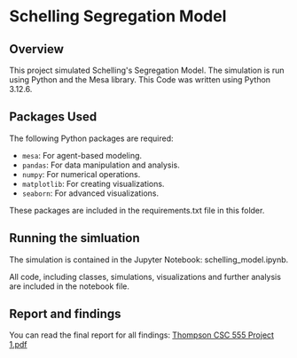 # Schelling Segregation Model

## Overview
This project simulated Schelling's Segregation  Model. The simulation is run using Python and the Mesa library. This Code was written using Python 3.12.6.

## Packages Used
The following Python packages are required:
- `mesa`: For agent-based modeling.
- `pandas`: For data manipulation and analysis.
- `numpy`: For numerical operations.
- `matplotlib`: For creating visualizations.
- `seaborn`: For advanced visualizations.

These packages are included in the requirements.txt file in this folder.

## Running the simluation
The simulation is contained in the Jupyter Notebook: schelling_model.ipynb.

All code, including classes, simulations, visualizations and further analysis are included in the notebook file.

## Report and findings
You can read the final report for all findings: [Thompson CSC 555 Project 1.pdf
](https://github.com/ecthompsoncodes/Multi-Agent-Segregation-Model/blob/main/Thompson%20CSC%20555%20Project%201.pdf)
